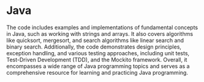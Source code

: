 # Java

The code includes examples and implementations of fundamental concepts in Java, such as working with strings and arrays. It also covers algorithms like quicksort, mergesort, and search algorithms like linear search and binary search. Additionally, the code demonstrates design principles, exception handling, and various testing approaches, including unit tests, Test-Driven Development (TDD), and the Mockito framework. Overall, it encompasses a wide range of Java programming topics and serves as a comprehensive resource for learning and practicing Java programming.
